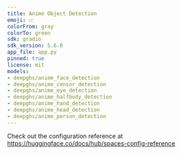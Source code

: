 ```yaml
---
title: Anime Object Detection
emoji: 📈
colorFrom: gray
colorTo: green
sdk: gradio
sdk_version: 5.6.0
app_file: app.py
pinned: true
license: mit
models:
- deepghs/anime_face_detection
- deepghs/anime_censor_detection
- deepghs/anime_eye_detection
- deepghs/anime_halfbody_detection
- deepghs/anime_hand_detection
- deepghs/anime_head_detection
- deepghs/anime_person_detection
---
```


Check out the configuration reference at https://huggingface.co/docs/hub/spaces-config-reference